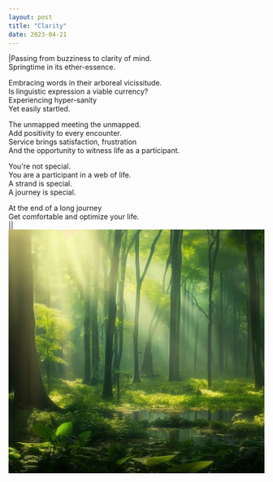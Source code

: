 ```yaml
---
layout: post
title: "Clarity"
date: 2023-04-21
---
```

|Passing from buzziness to clarity of mind.  
Springtime in its ether-essence.  

Embracing words in their arboreal vicissitude.  
Is linguistic expression a viable currency?   
Experiencing hyper-sanity  
Yet easily startled.  

The unmapped meeting the unmapped.  
Add positivity to every encounter.  
Service brings satisfaction, frustration  
And the opportunity to witness life as a participant.  

You're not special.  
You are a participant in a web of life.  
A strand is special.  
A journey is special.  

At the end of a long journey   
Get comfortable and optimize your life.  
|<img style="float: right;" src="/images/forest1.jpeg">|


